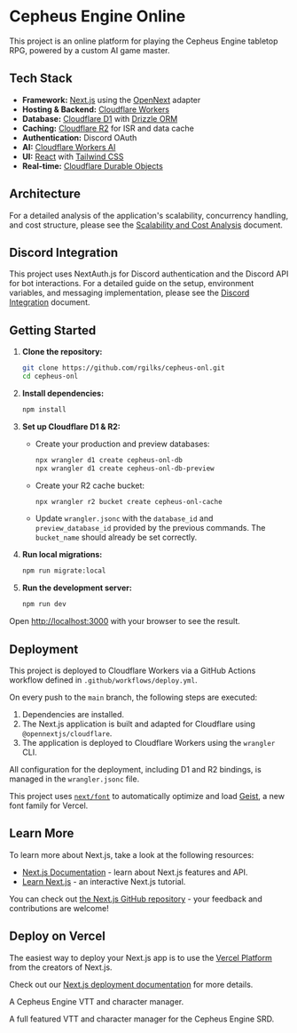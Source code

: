 # Cepheus Engine Online

This project is an online platform for playing the Cepheus Engine tabletop RPG, powered by a custom AI game master.

## Tech Stack

- **Framework:** [Next.js](httpss://nextjs.org/) using the [OpenNext](httpss://opennext.js.org/) adapter
- **Hosting & Backend:** [Cloudflare Workers](httpss://workers.cloudflare.com/)
- **Database:** [Cloudflare D1](httpss://developers.cloudflare.com/d1/) with [Drizzle ORM](httpss://orm.drizzle.team/)
- **Caching:** [Cloudflare R2](httpss://developers.cloudflare.com/r2/) for ISR and data cache
- **Authentication:** Discord OAuth
- **AI:** [Cloudflare Workers AI](httpss://developers.cloudflare.com/workers-ai/)
- **UI:** [React](httpss://react.dev/) with [Tailwind CSS](httpss://tailwindcss.com/)
- **Real-time:** [Cloudflare Durable Objects](httpss://developers.cloudflare.com/durable-objects/)

## Architecture

For a detailed analysis of the application's scalability, concurrency handling, and cost structure, please see the [Scalability and Cost Analysis](./docs/scalability_and_cost_analysis.md) document.

## Discord Integration

This project uses NextAuth.js for Discord authentication and the Discord API for bot interactions. For a detailed guide on the setup, environment variables, and messaging implementation, please see the [Discord Integration](./docs/discord-integration.md) document.

## Getting Started

1.  **Clone the repository:**

    ```bash
    git clone https://github.com/rgilks/cepheus-onl.git
    cd cepheus-onl
    ```

2.  **Install dependencies:**

    ```bash
    npm install
    ```

3.  **Set up Cloudflare D1 & R2:**

    - Create your production and preview databases:
      ```bash
      npx wrangler d1 create cepheus-onl-db
      npx wrangler d1 create cepheus-onl-db-preview
      ```
    - Create your R2 cache bucket:
      ```bash
      npx wrangler r2 bucket create cepheus-onl-cache
      ```
    - Update `wrangler.jsonc` with the `database_id` and `preview_database_id` provided by the previous commands. The `bucket_name` should already be set correctly.

4.  **Run local migrations:**

    ```bash
    npm run migrate:local
    ```

5.  **Run the development server:**
    ```bash
    npm run dev
    ```

Open [http://localhost:3000](http://localhost:3000) with your browser to see the result.

## Deployment

This project is deployed to Cloudflare Workers via a GitHub Actions workflow defined in `.github/workflows/deploy.yml`.

On every push to the `main` branch, the following steps are executed:

1.  Dependencies are installed.
2.  The Next.js application is built and adapted for Cloudflare using `@opennextjs/cloudflare`.
3.  The application is deployed to Cloudflare Workers using the `wrangler` CLI.

All configuration for the deployment, including D1 and R2 bindings, is managed in the `wrangler.jsonc` file.

This project uses [`next/font`](https://nextjs.org/docs/app/building-your-application/optimizing/fonts) to automatically optimize and load [Geist](https://vercel.com/font), a new font family for Vercel.

## Learn More

To learn more about Next.js, take a look at the following resources:

- [Next.js Documentation](https://nextjs.org/docs) - learn about Next.js features and API.
- [Learn Next.js](https://nextjs.org/learn) - an interactive Next.js tutorial.

You can check out [the Next.js GitHub repository](https://github.com/vercel/next.js) - your feedback and contributions are welcome!

## Deploy on Vercel

The easiest way to deploy your Next.js app is to use the [Vercel Platform](https://vercel.com/new?utm_medium=default-template&filter=next.js&utm_source=create-next-app&utm_campaign=create-next-app-readme) from the creators of Next.js.

Check out our [Next.js deployment documentation](https://nextjs.org/docs/app/building-your-application/deploying) for more details.

A Cepheus Engine VTT and character manager.

A full featured VTT and character manager for the Cepheus Engine SRD.
